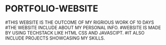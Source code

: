 # PORTFOLIO-WEBSITE
#THIS WEBSITE IS THE OUTCOME OF MY RIGRIOUS WORK OF 10 DAYS 
#THE WEBSITE INCLUDE ABOUT MY PERSONAL INFO.
#WEBSITE IS MADE BY USING TECHSTACK LIKE HTML CSS AND JAVASCIPT.
#IT ALSO INCLUDE PROJECTS SHOWCASING MY SKILLS.
